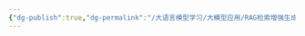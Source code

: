 ```yaml
---
{"dg-publish":true,"dg-permalink":"/大语言模型学习/大模型应用/RAG检索增强生成/常见索引优化算法实现","dg-home":false,"dg-description":"在此输入笔记的描述","dg-hide":false,"dg-hide-title":false,"dg-show-backlinks":true,"dg-show-local-graph":true,"dg-show-inline-title":true,"dg-pinned":false,"dg-passphrase":"在此输入访问密码","dg-enable-mathjax":false,"dg-enable-mermaid":false,"dg-enable-uml":false,"dg-note-icon":0,"dg-enable-dataview":false,"tags":["NLP"],"permalink":"/大语言模型学习/大模型应用/RAG检索增强生成/常见索引优化算法实现/","dgShowBacklinks":true,"dgShowLocalGraph":true,"dgShowInlineTitle":true,"dgPassFrontmatter":true,"noteIcon":0,"created":"2025-05-06T22:12:40.000+08:00","updated":"2025-05-06T22:44:51.000+08:00"}
---
```


